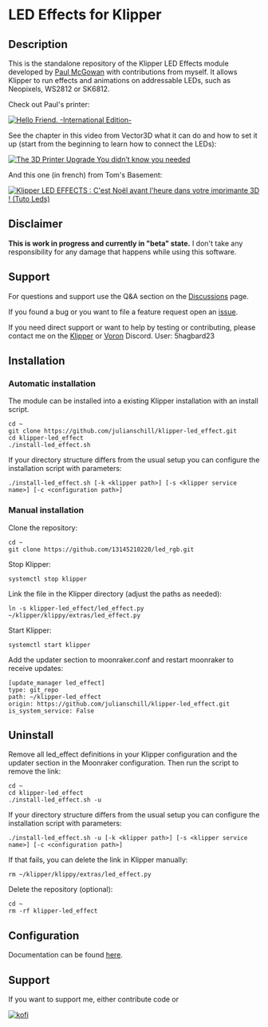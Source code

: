 # LED Effects for Klipper

## Description

This is the standalone repository of the Klipper LED Effects module developed by [Paul McGowan](https://github.com/mental405) with contributions from myself.
It allows Klipper to run effects and animations on addressable LEDs, such as Neopixels, WS2812 or SK6812.

Check out Paul's printer:

[![Hello Friend. -International Edition-](https://i3.ytimg.com/vi/-VpZTDSu1-8/hqdefault.jpg)](https://www.youtube.com/watch?v=-VpZTDSu1-8)

See the chapter in this video from Vector3D what it can do and how to set it up (start from the beginning to learn how to connect the LEDs):

[![The 3D Printer Upgrade You didn’t know you needed](https://i3.ytimg.com/vi/14LC8Tcd_JQ/hqdefault.jpg)](https://youtu.be/14LC8Tcd_JQ?t=779)

And this one (in french) from Tom's Basement:

[![Klipper LED EFFECTS : C'est Noël avant l'heure dans votre imprimante 3D ! (Tuto Leds)](http://i3.ytimg.com/vi/6rGjlBjFhss/hqdefault.jpg)](https://www.youtube.com/watch?v=6rGjlBjFhss)

## Disclaimer
**This is work in progress and currently in "beta" state.**
I don't take any responsibility for any damage that happens while using this software.

## Support

For questions and support use the Q&A section on the [Discussions](https://github.com/julianschill/klipper-led_effect/discussions) page.

If you found a bug or you want to file a feature request open an [issue](https://github.com/julianschill/klipper-led_effect/issues).

If you need direct support or want to help by testing or contributing, please contact me on the [Klipper](https://discord.klipper3d.org/) or [Voron](https://discord.gg/voron) Discord. User: 5hagbard23

## Installation

### Automatic installation

The module can be installed into a existing Klipper installation with an install script. 

    cd ~
    git clone https://github.com/julianschill/klipper-led_effect.git
    cd klipper-led_effect
    ./install-led_effect.sh

If your directory structure differs from the usual setup you can configure the
installation script with parameters:

    ./install-led_effect.sh [-k <klipper path>] [-s <klipper service name>] [-c <configuration path>]

### Manual installation
Clone the repository:

    cd ~
    git clone https://github.com/13145210220/led_rgb.git

Stop Klipper:

    systemctl stop klipper

Link the file in the Klipper directory (adjust the paths as needed):

    ln -s klipper-led_effect/led_effect.py ~/klipper/klippy/extras/led_effect.py

Start Klipper:

    systemctl start klipper

Add the updater section to moonraker.conf and restart moonraker to receive 
updates:

    [update_manager led_effect]
    type: git_repo
    path: ~/klipper-led_effect
    origin: https://github.com/julianschill/klipper-led_effect.git
    is_system_service: False

## Uninstall

Remove all led_effect definitions in your Klipper configuration and the updater
section in the Moonraker configuration. Then run the script to remove the link:

    cd ~
    cd klipper-led_effect
    ./install-led_effect.sh -u

If your directory structure differs from the usual setup you can configure the
installation script with parameters:

    ./install-led_effect.sh -u [-k <klipper path>] [-s <klipper service name>] [-c <configuration path>]

If that fails, you can delete the link in Klipper manually:

    rm ~/klipper/klippy/extras/led_effect.py

Delete the repository (optional):

    cd ~
    rm -rf klipper-led_effect

## Configuration

Documentation can be found [here](docs/LED_Effect.md).

## Support
If you want to support me, either contribute code or 

[![kofi](https://img.shields.io/badge/buy%20me%20a%20coffee-donate-yellow.svg?style=flat-square)](https://ko-fi.com/Hagbard)
